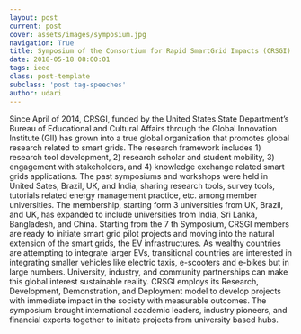 ```yaml
---
layout: post
current: post
cover: assets/images/symposium.jpg
navigation: True
title: Symposium of the Consortium for Rapid SmartGrid Impacts (CRSGI)
date: 2018-05-18 08:00:01
tags: ieee
class: post-template
subclass: 'post tag-speeches'
author: udari
---
```


Since April of 2014, CRSGI, funded by the United States State Department’s Bureau of
Educational and Cultural Affairs through the Global Innovation Institute (GII) has grown into a true global organization that promotes global research related to smart grids. The research framework includes 1) research tool development, 2) research scholar and student mobility, 3) engagement with stakeholders, and 4) knowledge exchange related smart grids applications. The past symposiums and workshops were held in United Sates, Brazil, UK, and India, sharing research tools, survey tools, tutorials related energy management practice, etc. among member universities. The membership, starting form 3 universities from UK, Brazil, and UK, has expanded to include universities from India, Sri Lanka, Bangladesh, and China.
Starting from the 7 th Symposium, CRSGI members are ready to initiate smart grid pilot projects and moving into the natural extension of the smart grids, the EV infrastructures. As wealthy countries are attempting to integrate larger EVs, transitional countries are interested in integrating smaller vehicles like electric taxis, e-scooters and e-bikes but in large numbers. University, industry, and community partnerships can make this global interest sustainable reality. CRSGI employs its Research, Development, Demonstration, and Deployment model to develop projects with immediate impact in the society with measurable outcomes. The symposium brought international academic leaders, industry pioneers, and financial experts together to initiate projects from university based hubs.
